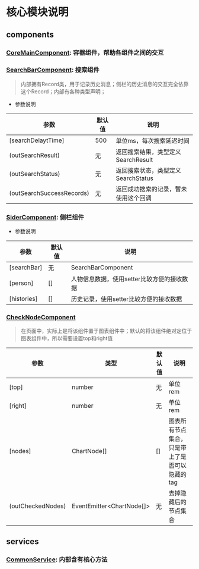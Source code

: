 # 核心模块说明

## components

### [CoreMainComponent](./components/core-main/core-main.component.ts): 容器组件，帮助各组件之间的交互

### [SearchBarComponent](./components/search-bar/search-bar.component.ts): 搜索组件

> 内部拥有Record类，用于记录历史消息；侧栏的历史消息的交互完全依靠这个Record；内部有各种类型声明；

* 参数说明

|参数|默认值|说明|
|--|--|--|
|[searchDelaytTime]|500|单位ms，每次搜索延迟时间|
|(outSearchResult)|无|返回搜索结果，类型定义SearchResult|
|(outSearchStatus)|无|返回搜索状态，类型定义SearchStatus|
|(outSearchSuccessRecords)|无|返回成功搜索的记录，暂未使用这个回调|

### [SiderComponent](./components/sider/sider.component.ts): 侧栏组件

* 参数说明

|参数|默认值|说明|
|--|--|--|
|[searchBar]|无|SearchBarComponent|
|[person]|[]|人物信息数据，使用setter比较方便的接收数据|
|[histories]|[]|历史记录，使用setter比较方便的接收数据|

### [CheckNodeComponent](./components/check-node/check-node.component.ts)

> 在页面中，实际上是将该组件置于图表组件中；默认的将该组件绝对定位于图表组件中，所以需要设置top和right值

|参数|类型|默认值|说明|
|--|--|--|--|
|[top]|number|无|单位rem|
|[right]|number|无|单位rem|
|[nodes]|ChartNode[]|[]|图表所有节点集合，只是带上了是否可以隐藏的tag|
|(outCheckedNodes)|EventEmitter<ChartNode[]>|无|去掉隐藏后的节点集合|

## services

### [CommonService](./services/common/common.service.ts): 内部含有核心方法